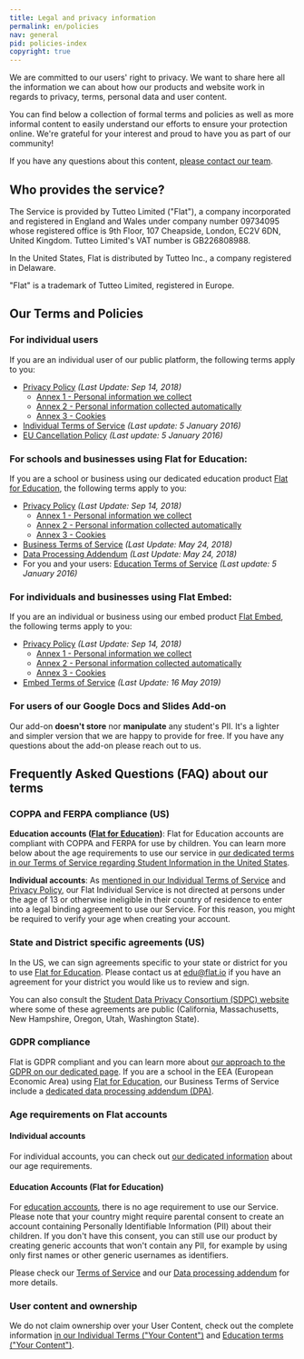 ```yaml
---
title: Legal and privacy information
permalink: en/policies
nav: general
pid: policies-index
copyright: true
---
```


We are committed to our users' right to privacy. We want to share here all the information we can about how our products and website work in regards to privacy, terms, personal data and user content.

You can find below a collection of formal terms and policies as well as more informal content to easily understand our efforts to ensure your protection online. We're grateful for your interest and proud to have you as part of our community!

If you have any questions about this content, [please contact our team](/help/support).

## Who provides the service?

The Service is provided by Tutteo Limited ("Flat"), a company incorporated and registered in England and Wales under company number 09734095 whose registered office is 9th Floor, 107 Cheapside, London, EC2V 6DN, United Kingdom. Tutteo Limited's VAT number is GB226808988.

In the United States, Flat is distributed by Tutteo Inc., a company registered in Delaware.

"Flat" is a trademark of Tutteo Limited, registered in Europe.

## Our Terms and Policies

### For individual users

If you are an individual user of our public platform, the following terms apply to you:

* [Privacy Policy](/help/en/policies/privacy-policy.html) *(Last Update: Sep 14, 2018)*
  * [Annex 1 - Personal information we collect](/help/en/policies/privacy-policy-annex-1-information-collected.html)
  * [Annex 2 - Personal information collected automatically](/help/en/policies/privacy-policy-annex-2-collected-automatically.html)
  * [Annex 3 - Cookies](/help/en/policies/privacy-policy-annex-3-cookies.html)
* [Individual Terms of Service](/help/en/policies/terms-of-service-individual.html) *(Last update: 5 January 2016)*
* [EU Cancellation Policy](/help/en/policies/cancellation-policy.html) *(Last update: 5 January 2016)*

### For schools and businesses using Flat for Education:

If you are a school or business using our dedicated education product [Flat for Education](https://flat.io/edu), the following terms apply to you:

* [Privacy Policy](/help/en/policies/privacy-policy.html) *(Last Update: Sep 14, 2018)*
  * [Annex 1 - Personal information we collect](/help/en/policies/privacy-policy-annex-1-information-collected.html)
  * [Annex 2 - Personal information collected automatically](/help/en/policies/privacy-policy-annex-2-collected-automatically.html)
  * [Annex 3 - Cookies](/help/en/policies/privacy-policy-annex-3-cookies.html)
* [Business Terms of Service](/help/en/policies/terms-of-service-business.html) *(Last Update: May 24, 2018)*
* [Data Processing Addendum](/help/en/policies/data-processing-addendum.html) *(Last Update: May 24, 2018)*
* For you and your users: [Education Terms of Service](/help/en/policies/terms-of-service-education.html) *(Last update: 5 January 2016)*

### For individuals and businesses using Flat Embed:

If you are an individual or business using our embed product [Flat Embed](https://flat.io/embed), the following terms apply to you:

* [Privacy Policy](/help/en/policies/privacy-policy.html) *(Last Update: Sep 14, 2018)*
  * [Annex 1 - Personal information we collect](/help/en/policies/privacy-policy-annex-1-information-collected.html)
  * [Annex 2 - Personal information collected automatically](/help/en/policies/privacy-policy-annex-2-collected-automatically.html)
  * [Annex 3 - Cookies](/help/en/policies/privacy-policy-annex-3-cookies.html)
* [Embed Terms of Service](/help/en/policies/terms-of-service-embed.html) *(Last Update: 16 May 2019)*


### For users of our Google Docs and Slides Add-on

Our add-on **doesn't store** nor **manipulate** any student's PII.
It's a lighter and simpler version that we are happy to provide for free.
If you have any questions about the add-on please reach out to us.

## Frequently Asked Questions (FAQ) about our terms

### COPPA and FERPA compliance (US)

**Education accounts ([Flat for Education](https://flat.io/edu))**: Flat for Education accounts are compliant with COPPA and FERPA for use by children. You can learn more below about the age requirements to use our service in [our dedicated terms in our Terms of Service regarding Student Information in the United States](/help/en/policies/terms-of-service-business.html#12-student-information--united-states).

**Individual accounts**: As [mentioned in our Individual Terms of Service](/help/en/policies/terms-of-service-individual.html#5-setting-up-an-account) and [Privacy Policy](/help/en/policies/privacy-policy.html#6-our-policy-towards-children), our Flat Individual Service is not directed at persons under the age of 13 or otherwise ineligible in their country of residence to enter into a legal binding agreement to use our Service. For this reason, you might be required to verify your age when creating your account.

### State and District specific agreements (US)

In the US, we can sign agreements specific to your state or district for you to use [Flat for Education](https://flat.io/edu). Please contact us at [edu@flat.io](mailto:edu@flat.io) if you have an agreement for your district you would like us to review and sign.

You can also consult the [Student Data Privacy Consortium (SDPC) website](https://sdpc.a4l.org/search_resource_national.php?softwareID=828) where some of these agreements are public (California, Massachusetts, New Hampshire, Oregon, Utah, Washington State).

### GDPR compliance

Flat is GDPR compliant and you can learn more about [our approach to the GDPR on our dedicated page](/help/en/policies/approach-to-gdpr.html). If you are a school in the EEA (European Economic Area) using [Flat for Education](https://flat.io/edu), our Business Terms of Service include a [dedicated data processing addendum (DPA)](/help/en/policies/data-processing-addendum.html). 

### Age requirements on Flat accounts

#### Individual accounts

For individual accounts, you can check out [our dedicated information](/help/en/policies/required-age.html) about our age requirements.

#### Education Accounts (Flat for Education)

For [education accounts](https://flat.io/edu), there is no age requirement to use our Service. Please note that your country might require parental consent to create an account containing Personally Identifiable Information (PII) about their children. If you don't have this consent, you can still use our product by creating generic accounts that won't contain any PII, for example by using only first names or other generic usernames as identifiers.

Please check our [Terms of Service](/help/en/policies/terms-of-service-business.html) and our [Data processing addendum](/help/en/policies/data-processing-addendum.html) for more details.

### User content and ownership

We do not claim ownership over your User Content, check out the complete information [in our Individual Terms ("Your Content")](/help/en/policies/terms-of-service-individual.html#10-your-content) and [Education terms ("Your Content")](/help/en/policies/terms-of-service-education.html#8-your-content).

